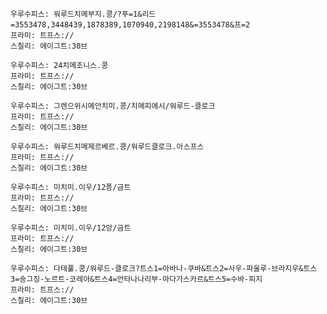 
```쿠스통-프라메스
우루수피스: 워루드치메부지.콩/?푸=1&리드=3553478,3448439,1878389,1070940,2198148&=3553478&프=2
프라미: 트프스://
스칠리: 에이그트:30브
```

```쿠스통-프라메스
우루수피스: 24치메조니스.콩
프라미: 트프스://
스칠리: 에이그트:30브
```

```쿠스통-프라메스
우루수피스: 그렌으위시메안치미.콩/치메피에시/워루드-클로크
프라미: 트프스://
스칠리: 에이그트:30브
```

```쿠스통-프라메스
우루수피스: 워루드치메제르베르.콩/워루드클로크.아스프스
프라미: 트프스://
스칠리: 에이그트:30브
```

```쿠스통-프라메스
우루수피스: 미치미.이우/12픙/금트
프라미: 트프스://
스칠리: 에이그트:30브
```

```쿠스통-프라메스
우루수피스: 미치미.이우/12앙/금트
프라미: 트프스://
스칠리: 에이그트:30브
```

```쿠스통-프라메스
우루수피스: 다테풀.콩/워루드-클로크?트스1=아바나-쿠바&트스2=사우-파울루-브라지우&트스3=숑그징-노르트-코레아&트스4=안타나나리부-마다가스카르&트스5=수바-피지
프라미: 트프스://
스칠리: 에이그트:30브
```
